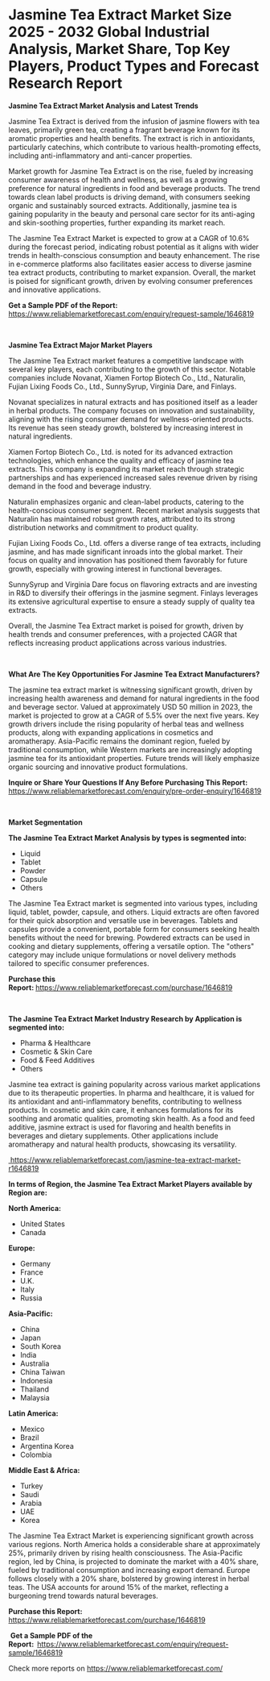 <p><h1>Jasmine Tea Extract Market Size 2025 - 2032 Global Industrial Analysis, Market Share, Top Key Players, Product Types and Forecast Research Report</h1></p><p><strong>Jasmine Tea Extract Market Analysis and Latest Trends</strong></p>
<p><p>Jasmine Tea Extract is derived from the infusion of jasmine flowers with tea leaves, primarily green tea, creating a fragrant beverage known for its aromatic properties and health benefits. The extract is rich in antioxidants, particularly catechins, which contribute to various health-promoting effects, including anti-inflammatory and anti-cancer properties. </p><p>Market growth for Jasmine Tea Extract is on the rise, fueled by increasing consumer awareness of health and wellness, as well as a growing preference for natural ingredients in food and beverage products. The trend towards clean label products is driving demand, with consumers seeking organic and sustainably sourced extracts. Additionally, jasmine tea is gaining popularity in the beauty and personal care sector for its anti-aging and skin-soothing properties, further expanding its market reach.</p><p>The Jasmine Tea Extract Market is expected to grow at a CAGR of 10.6% during the forecast period, indicating robust potential as it aligns with wider trends in health-conscious consumption and beauty enhancement. The rise in e-commerce platforms also facilitates easier access to diverse jasmine tea extract products, contributing to market expansion. Overall, the market is poised for significant growth, driven by evolving consumer preferences and innovative applications.</p></p>
<p><strong>Get a Sample PDF of the Report:&nbsp;</strong> <a href="https://www.reliablemarketforecast.com/enquiry/request-sample/1646819?utm_campaign=2750&utm_medium=2&utm_source=Github&utm_content=ia&utm_term=02042025&utm_id=jasmine-tea-extract">https://www.reliablemarketforecast.com/enquiry/request-sample/1646819</a></p>
<p>&nbsp;</p>
<p><strong>Jasmine Tea Extract Major Market Players</strong></p>
<p><p>The Jasmine Tea Extract market features a competitive landscape with several key players, each contributing to the growth of this sector. Notable companies include Novanat, Xiamen Fortop Biotech Co., Ltd., Naturalin, Fujian Lixing Foods Co., Ltd., SunnySyrup, Virginia Dare, and Finlays.</p><p>Novanat specializes in natural extracts and has positioned itself as a leader in herbal products. The company focuses on innovation and sustainability, aligning with the rising consumer demand for wellness-oriented products. Its revenue has seen steady growth, bolstered by increasing interest in natural ingredients.</p><p>Xiamen Fortop Biotech Co., Ltd. is noted for its advanced extraction technologies, which enhance the quality and efficacy of jasmine tea extracts. This company is expanding its market reach through strategic partnerships and has experienced increased sales revenue driven by rising demand in the food and beverage industry.</p><p>Naturalin emphasizes organic and clean-label products, catering to the health-conscious consumer segment. Recent market analysis suggests that Naturalin has maintained robust growth rates, attributed to its strong distribution networks and commitment to product quality.</p><p>Fujian Lixing Foods Co., Ltd. offers a diverse range of tea extracts, including jasmine, and has made significant inroads into the global market. Their focus on quality and innovation has positioned them favorably for future growth, especially with growing interest in functional beverages.</p><p>SunnySyrup and Virginia Dare focus on flavoring extracts and are investing in R&D to diversify their offerings in the jasmine segment. Finlays leverages its extensive agricultural expertise to ensure a steady supply of quality tea extracts. </p><p>Overall, the Jasmine Tea Extract market is poised for growth, driven by health trends and consumer preferences, with a projected CAGR that reflects increasing product applications across various industries.</p></p>
<p>&nbsp;</p>
<p><strong>What Are The Key Opportunities For Jasmine Tea Extract Manufacturers?</strong></p>
<p><p>The jasmine tea extract market is witnessing significant growth, driven by increasing health awareness and demand for natural ingredients in the food and beverage sector. Valued at approximately USD 50 million in 2023, the market is projected to grow at a CAGR of 5.5% over the next five years. Key growth drivers include the rising popularity of herbal teas and wellness products, along with expanding applications in cosmetics and aromatherapy. Asia-Pacific remains the dominant region, fueled by traditional consumption, while Western markets are increasingly adopting jasmine tea for its antioxidant properties. Future trends will likely emphasize organic sourcing and innovative product formulations.</p></p>
<p><strong>Inquire or Share Your Questions If Any Before Purchasing This Report:</strong> <a href="https://www.reliablemarketforecast.com/enquiry/pre-order-enquiry/1646819?utm_campaign=2750&utm_medium=2&utm_source=Github&utm_content=ia&utm_term=02042025&utm_id=jasmine-tea-extract">https://www.reliablemarketforecast.com/enquiry/pre-order-enquiry/1646819</a></p>
<p>&nbsp;</p>
<p><strong>Market Segmentation</strong></p>
<p><strong>The Jasmine Tea Extract Market Analysis by types is segmented into:</strong></p>
<p><ul><li>Liquid</li><li>Tablet</li><li>Powder</li><li>Capsule</li><li>Others</li></ul></p>
<p><p>The Jasmine Tea Extract market is segmented into various types, including liquid, tablet, powder, capsule, and others. Liquid extracts are often favored for their quick absorption and versatile use in beverages. Tablets and capsules provide a convenient, portable form for consumers seeking health benefits without the need for brewing. Powdered extracts can be used in cooking and dietary supplements, offering a versatile option. The "others" category may include unique formulations or novel delivery methods tailored to specific consumer preferences.</p></p>
<p><strong>Purchase this Report:&nbsp;</strong><a href="https://www.reliablemarketforecast.com/purchase/1646819?utm_campaign=2750&utm_medium=2&utm_source=Github&utm_content=ia&utm_term=02042025&utm_id=jasmine-tea-extract">https://www.reliablemarketforecast.com/purchase/1646819</a></p>
<p>&nbsp;</p>
<p><strong>The Jasmine Tea Extract Market Industry Research by Application is segmented into:</strong></p>
<p><ul><li>Pharma & Healthcare</li><li>Cosmetic & Skin Care</li><li>Food & Feed Additives</li><li>Others</li></ul></p>
<p><p>Jasmine tea extract is gaining popularity across various market applications due to its therapeutic properties. In pharma and healthcare, it is valued for its antioxidant and anti-inflammatory benefits, contributing to wellness products. In cosmetic and skin care, it enhances formulations for its soothing and aromatic qualities, promoting skin health. As a food and feed additive, jasmine extract is used for flavoring and health benefits in beverages and dietary supplements. Other applications include aromatherapy and natural health products, showcasing its versatility.</p></p>
<p><a href="https://www.reliablemarketforecast.com/jasmine-tea-extract-market-r1646819?utm_campaign=2750&utm_medium=2&utm_source=Github&utm_content=ia&utm_term=02042025&utm_id=jasmine-tea-extract">&nbsp;https://www.reliablemarketforecast.com/jasmine-tea-extract-market-r1646819</a></p>
<p><strong>In terms of Region, the Jasmine Tea Extract Market Players available by Region are:</strong></p>
<p>
    <p> <strong> North America: </strong>
        <ul>
            <li>United States</li>
            <li>Canada</li>
        </ul>
        </p> 
    <p> <strong> Europe: </strong>
        <ul>
            <li>Germany</li>
            <li>France</li>
            <li>U.K.</li>
            <li>Italy</li>
            <li>Russia</li>
        </ul>
        </p> 
    <p> <strong> Asia-Pacific: </strong>
        <ul>
            <li>China</li>
            <li>Japan</li>
            <li>South Korea</li>
            <li>India</li>
            <li>Australia</li>
            <li>China Taiwan</li>
            <li>Indonesia</li>
            <li>Thailand</li>
            <li>Malaysia</li>
        </ul>
        </p> 
    <p> <strong> Latin America: </strong>
        <ul>
            <li>Mexico</li>
            <li>Brazil</li>
            <li>Argentina Korea</li>
            <li>Colombia</li>
        </ul>
        </p> 
    <p> <strong> Middle East & Africa: </strong>
        <ul>
            <li>Turkey</li>
            <li>Saudi</li>
            <li>Arabia</li>
            <li>UAE</li>
            <li>Korea</li>
        </ul>
    </p>
    </p>
<p><p>The Jasmine Tea Extract Market is experiencing significant growth across various regions. North America holds a considerable share at approximately 25%, primarily driven by rising health consciousness. The Asia-Pacific region, led by China, is projected to dominate the market with a 40% share, fueled by traditional consumption and increasing export demand. Europe follows closely with a 20% share, bolstered by growing interest in herbal teas. The USA accounts for around 15% of the market, reflecting a burgeoning trend towards natural beverages.</p></p>
<p><strong>Purchase this Report: </strong><a href="https://www.reliablemarketforecast.com/purchase/1646819?utm_campaign=2750&utm_medium=2&utm_source=Github&utm_content=ia&utm_term=02042025&utm_id=jasmine-tea-extract">https://www.reliablemarketforecast.com/purchase/1646819</a></p>
<p>&nbsp;<strong>Get a Sample PDF of the Report:&nbsp;&nbsp;</strong><a href="https://www.reliablemarketforecast.com/enquiry/request-sample/1646819?utm_campaign=2750&utm_medium=2&utm_source=Github&utm_content=ia&utm_term=02042025&utm_id=jasmine-tea-extract">https://www.reliablemarketforecast.com/enquiry/request-sample/1646819</a></p>
<p><strong></strong></p>
<p>Check more reports on <a href="https://www.reliablemarketforecast.com/?utm_campaign=2750&utm_medium=2&utm_source=Github&utm_content=ia&utm_term=02042025&utm_id=jasmine-tea-extract">https://www.reliablemarketforecast.com/</a></p>